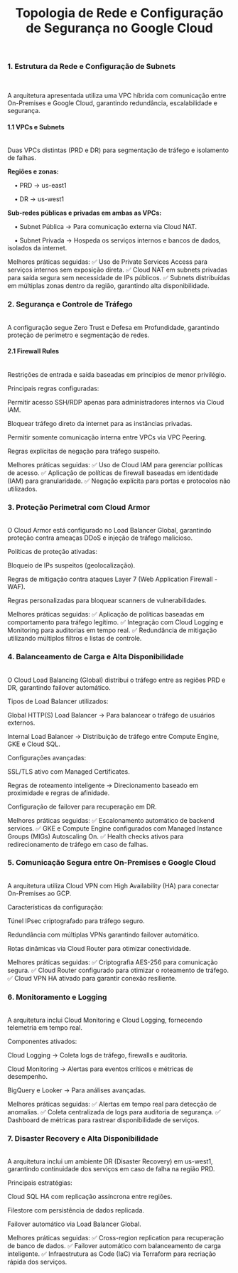<h1><center>Topologia de Rede e Configuração de Segurança no Google Cloud</center></h1></br>

<h3>1. Estrutura da Rede e Configuração de Subnets</h3></br>

A arquitetura apresentada utiliza uma VPC híbrida com comunicação entre On-Premises e Google Cloud, garantindo redundância, escalabilidade e segurança.

<h4>1.1 VPCs e Subnets</h4></br>
Duas VPCs distintas (PRD e DR) para segmentação de tráfego e isolamento de falhas.</br>

<b>Regiões e zonas:</br></b>

&nbsp; &nbsp; •	PRD → us-east1</br>

&nbsp; &nbsp; •	DR → us-west1</br>

<b>Sub-redes públicas e privadas em ambas as VPCs:</b>

&nbsp; &nbsp; •	Subnet Pública → Para comunicação externa via Cloud NAT.

&nbsp; &nbsp; •	Subnet Privada → Hospeda os serviços internos e bancos de dados, isolados da internet.

Melhores práticas seguidas: ✅ Uso de Private Services Access para serviços internos sem exposição direta.
✅ Cloud NAT em subnets privadas para saída segura sem necessidade de IPs públicos.
✅ Subnets distribuídas em múltiplas zonas dentro da região, garantindo alta disponibilidade.

<h3>2. Segurança e Controle de Tráfego</h3></br>
A configuração segue Zero Trust e Defesa em Profundidade, garantindo proteção de perímetro e segmentação de redes.

<h4>2.1 Firewall Rules</h4></br>
Restrições de entrada e saída baseadas em princípios de menor privilégio.

Principais regras configuradas:

Permitir acesso SSH/RDP apenas para administradores internos via Cloud IAM.

Bloquear tráfego direto da internet para as instâncias privadas.

Permitir somente comunicação interna entre VPCs via VPC Peering.

Regras explícitas de negação para tráfego suspeito.

Melhores práticas seguidas: ✅ Uso de Cloud IAM para gerenciar políticas de acesso.
✅ Aplicação de políticas de firewall baseadas em identidade (IAM) para granularidade.
✅ Negação explícita para portas e protocolos não utilizados.

<h3>3. Proteção Perimetral com Cloud Armor</h3></br>
O Cloud Armor está configurado no Load Balancer Global, garantindo proteção contra ameaças DDoS e injeção de tráfego malicioso.

Políticas de proteção ativadas:

Bloqueio de IPs suspeitos (geolocalização).

Regras de mitigação contra ataques Layer 7 (Web Application Firewall - WAF).

Regras personalizadas para bloquear scanners de vulnerabilidades.

Melhores práticas seguidas: ✅ Aplicação de políticas baseadas em comportamento para tráfego legítimo.
✅ Integração com Cloud Logging e Monitoring para auditorias em tempo real.
✅ Redundância de mitigação utilizando múltiplos filtros e listas de controle.

<h3>4. Balanceamento de Carga e Alta Disponibilidade</h3></br>
O Cloud Load Balancing (Global) distribui o tráfego entre as regiões PRD e DR, garantindo failover automático.

Tipos de Load Balancer utilizados:

Global HTTP(S) Load Balancer → Para balancear o tráfego de usuários externos.

Internal Load Balancer → Distribuição de tráfego entre Compute Engine, GKE e Cloud SQL.

Configurações avançadas:

SSL/TLS ativo com Managed Certificates.

Regras de roteamento inteligente → Direcionamento baseado em proximidade e regras de afinidade.

Configuração de failover para recuperação em DR.

Melhores práticas seguidas: ✅ Escalonamento automático de backend services.
✅ GKE e Compute Engine configurados com Managed Instance Groups (MIGs) Autoscaling On.
✅ Health checks ativos para redirecionamento de tráfego em caso de falhas.

<h3>5. Comunicação Segura entre On-Premises e Google Cloud</h3></br>
A arquitetura utiliza Cloud VPN com High Availability (HA) para conectar On-Premises ao GCP.

Características da configuração:

Túnel IPsec criptografado para tráfego seguro.

Redundância com múltiplas VPNs garantindo failover automático.

Rotas dinâmicas via Cloud Router para otimizar conectividade.

Melhores práticas seguidas: ✅ Criptografia AES-256 para comunicação segura.
✅ Cloud Router configurado para otimizar o roteamento de tráfego.
✅ Cloud VPN HA ativado para garantir conexão resiliente.

<h3>6. Monitoramento e Logging</h3></br>
A arquitetura inclui Cloud Monitoring e Cloud Logging, fornecendo telemetria em tempo real.

Componentes ativados:

Cloud Logging → Coleta logs de tráfego, firewalls e auditoria.

Cloud Monitoring → Alertas para eventos críticos e métricas de desempenho.

BigQuery e Looker → Para análises avançadas.

Melhores práticas seguidas: ✅ Alertas em tempo real para detecção de anomalias.
✅ Coleta centralizada de logs para auditoria de segurança.
✅ Dashboard de métricas para rastrear disponibilidade de serviços.

<h3>7. Disaster Recovery e Alta Disponibilidade</h3></br>
A arquitetura inclui um ambiente DR (Disaster Recovery) em us-west1, garantindo continuidade dos serviços em caso de falha na região PRD.

Principais estratégias:

Cloud SQL HA com replicação assíncrona entre regiões.

Filestore com persistência de dados replicada.

Failover automático via Load Balancer Global.

Melhores práticas seguidas: ✅ Cross-region replication para recuperação de banco de dados.
✅ Failover automático com balanceamento de carga inteligente.
✅ Infraestrutura as Code (IaC) via Terraform para recriação rápida dos serviços.
